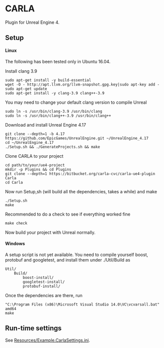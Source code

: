 CARLA
=====

Plugin for Unreal Engine 4.

Setup
-----

#### Linux

The following has been tested only in Ubuntu 16.04.

Install clang 3.9

    sudo apt-get install -y build-essential
    wget -O - http://apt.llvm.org/llvm-snapshot.gpg.key|sudo apt-key add -
    sudo apt-get update
    sudo apt-get install -y clang-3.9 clang++-3.9

You may need to change your default clang version to compile Unreal

    sudo ln -s /usr/bin/clang-3.9 /usr/bin/clang
    sudo ln -s /usr/bin/clang++-3.9 /usr/bin/clang++

Download and install Unreal Engine 4.17

    git clone --depth=1 -b 4.17 https://github.com/EpicGames/UnrealEngine.git ~/UnrealEngine_4.17
    cd ~/UnrealEngine_4.17
    ./Setup.sh && ./GenerateProjects.sh && make

Clone CARLA to your project

    cd path/to/your/ue4-project
    mkdir -p Plugins && cd Plugins
    git clone --depth=1 https://bitbucket.org/carla-cvc/carla-ue4-plugin  Carla
    cd Carla

Now run Setup,sh (will build all the dependencies, takes a while) and make

    ./Setup.sh
    make

Recommended to do a check to see if everything worked fine

    make check

Now build your project with Unreal normally.

#### Windows

A setup script is not yet available. You need to compile yourself boost,
protobuf and googletest, and install them under ./Util/Build as

    Util/
        Build/
            boost-install/
            googletest-install/
            protobuf-install/

Once the dependencies are there, run

    "C:\Program Files (x86)\Microsoft Visual Studio 14.0\VC\vcvarsall.bat" amd64
    make

Run-time settings
-----------------

See [Resources/Example.CarlaSettings.ini](Resources/Example.CarlaSettings.ini).
